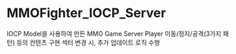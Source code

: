 # MMOFighter_IOCP_Server
IOCP Model을 사용하여 만든 MMO Game Server
Player 이동/정지/공격(3가지 패턴) 등의 컨텐츠 구현
섹터 변경 시, 추가 업데이트 로직 수행
